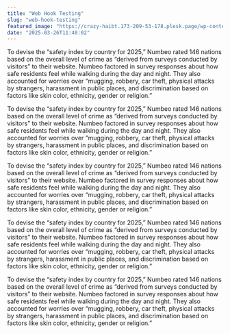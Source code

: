 ```yaml
---
title: "Web Hook Testing" 
slug: "web-hook-testing"
featured_image: "https://crazy-haibt.173-209-53-178.plesk.page/wp-content/uploads/2025/03/artworks-6slOoDBveQDpznHN-5Ndayw-t500x500.jpg"
date: "2025-03-26T11:40:02"
---
```

To devise the “safety index by country for 2025,” Numbeo rated 146 nations based
on the overall level of crime as “derived from surveys conducted by visitors” to
their website. Numbeo factored in survey responses about how safe residents feel
while walking during the day and night. They also accounted for worries over
“mugging, robbery, car theft, physical attacks by strangers, harassment in
public places, and discrimination based on factors like skin color, ethnicity,
gender or religion.”

To devise the “safety index by country for 2025,” Numbeo rated 146 nations based
on the overall level of crime as “derived from surveys conducted by visitors” to
their website. Numbeo factored in survey responses about how safe residents feel
while walking during the day and night. They also accounted for worries over
“mugging, robbery, car theft, physical attacks by strangers, harassment in
public places, and discrimination based on factors like skin color, ethnicity,
gender or religion.”

To devise the “safety index by country for 2025,” Numbeo rated 146 nations based
on the overall level of crime as “derived from surveys conducted by visitors” to
their website. Numbeo factored in survey responses about how safe residents feel
while walking during the day and night. They also accounted for worries over
“mugging, robbery, car theft, physical attacks by strangers, harassment in
public places, and discrimination based on factors like skin color, ethnicity,
gender or religion.”

To devise the “safety index by country for 2025,” Numbeo rated 146 nations based
on the overall level of crime as “derived from surveys conducted by visitors” to
their website. Numbeo factored in survey responses about how safe residents feel
while walking during the day and night. They also accounted for worries over
“mugging, robbery, car theft, physical attacks by strangers, harassment in
public places, and discrimination based on factors like skin color, ethnicity,
gender or religion.”

To devise the “safety index by country for 2025,” Numbeo rated 146 nations based
on the overall level of crime as “derived from surveys conducted by visitors” to
their website. Numbeo factored in survey responses about how safe residents feel
while walking during the day and night. They also accounted for worries over
“mugging, robbery, car theft, physical attacks by strangers, harassment in
public places, and discrimination based on factors like skin color, ethnicity,
gender or religion.”
